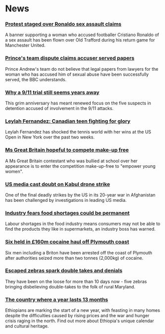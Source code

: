 # News
### [Protest staged over Ronaldo sex assault claims](https://www.bbc.com/news/uk-england-manchester-58528893)
A banner supporting a woman who accused footballer Cristiano Ronaldo of a sex assault has been flown over Old Trafford during his return game for Manchester United.
### [Prince's team dispute claims accuser served papers](https://www.bbc.com/news/uk-58527909)
Prince Andrew's team do not believe that legal papers from lawyers for the woman who has accused him of sexual abuse have been successfully served, the BBC understands.
### [Why a 9/11 trial still seems years away](https://www.bbc.com/news/world-latin-america-58527700)
This grim anniversary has meant renewed focus on the five suspects in detention accused of involvement in the 9/11 attacks.
### [Leylah Fernandez: Canadian teen fighting for glory](https://www.bbc.com/news/world-us-canada-58523448)
Leylah Fernandez has shocked the tennis world with her wins at the US Open in New York over the past two weeks.
### [Ms Great Britain hopeful to compete make-up free](https://www.bbc.com/news/uk-england-58346534)
A Ms Great Britain contestant who was bullied at school over her appearance is to enter the competition make-up-free to "empower young women".
### [US media cast doubt on Kabul drone strike](https://www.bbc.com/news/world-us-canada-58527989)
One of the final deadly strikes by the US in its 20-year war in Afghanistan has been challenged by investigations in leading US media.
### [Industry fears food shortages could be permanent](https://www.bbc.com/news/business-58519997)
Labour shortages in the food industry means consumers may not be able to find the products they like in supermarkets, an industry boss has warned. 
### [Six held in £160m cocaine haul off Plymouth coast](https://www.bbc.com/news/uk-england-devon-58528515)
Six men including a Briton have been arrested off the coast of Plymouth after authorities seized more than two tonnes (2,000kg) of cocaine.
### [Escaped zebras spark double takes and denials](https://www.bbc.com/news/world-us-canada-58527985)
They have been on the loose for more than 10 days now - five zebras bringing disbelieving double-takes to the folk of rural Maryland.
### [The country where a year lasts 13 months](https://www.bbc.com/news/world-africa-57443424)
Ethiopians are marking the start of a new year, with feasting in many homes despite the difficulties caused by rising prices and the war and hunger crisis raging in the north. Find out more about Ethiopia's unique calendar and cultural heritage.
